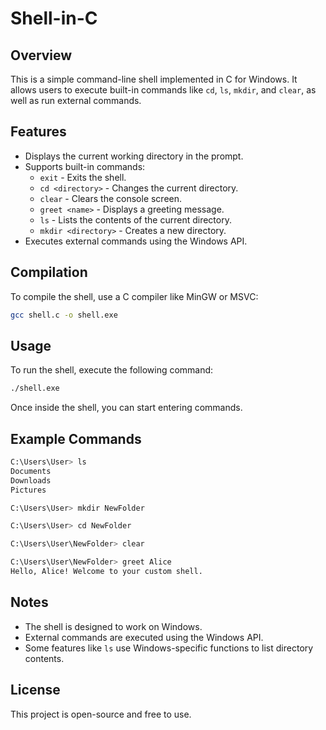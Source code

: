 # Shell-in-C

## Overview
This is a simple command-line shell implemented in C for Windows. It allows users to execute built-in commands like `cd`, `ls`, `mkdir`, and `clear`, as well as run external commands.

## Features
- Displays the current working directory in the prompt.
- Supports built-in commands:
  - `exit` - Exits the shell.
  - `cd <directory>` - Changes the current directory.
  - `clear` - Clears the console screen.
  - `greet <name>` - Displays a greeting message.
  - `ls` - Lists the contents of the current directory.
  - `mkdir <directory>` - Creates a new directory.
- Executes external commands using the Windows API.

## Compilation
To compile the shell, use a C compiler like MinGW or MSVC:

```sh
gcc shell.c -o shell.exe
```

## Usage
To run the shell, execute the following command:

```sh
./shell.exe
```

Once inside the shell, you can start entering commands.

## Example Commands
```sh
C:\Users\User> ls
Documents
Downloads
Pictures

C:\Users\User> mkdir NewFolder

C:\Users\User> cd NewFolder

C:\Users\User\NewFolder> clear

C:\Users\User\NewFolder> greet Alice
Hello, Alice! Welcome to your custom shell.
```

## Notes
- The shell is designed to work on Windows.
- External commands are executed using the Windows API.
- Some features like `ls` use Windows-specific functions to list directory contents.

## License
This project is open-source and free to use.

